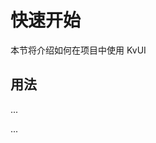 # 快速开始

本节将介绍如何在项目中使用 KvUI

## 用法

...
<template>
<Button>按钮</Button>
</template>

<script setup>
    // import { Button } from 'element-plus'
</script>

...
